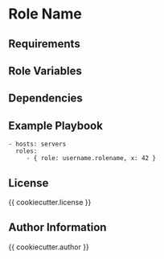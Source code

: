 Role Name
=========


Requirements
------------


Role Variables
--------------


Dependencies
------------


Example Playbook
----------------


    - hosts: servers
      roles:
         - { role: username.rolename, x: 42 }

License
-------

{{ cookiecutter.license }}

Author Information
------------------

{{ cookiecutter.author }}

